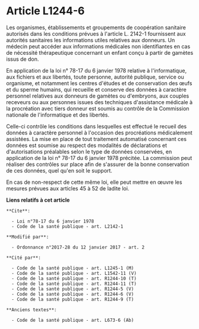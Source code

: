 # Article L1244-6

Les organismes, établissements et groupements de coopération sanitaire autorisés dans les conditions prévues à l'article L.
2142-1 fournissent aux autorités sanitaires les informations utiles relatives aux donneurs. Un médecin peut accéder aux
informations médicales non identifiantes en cas de nécessité thérapeutique concernant un enfant conçu à partir de gamètes
issus de don. 

En application de la loi n° 78-17 du 6 janvier 1978 relative à l'informatique, aux fichiers et aux libertés, toute personne,
autorité publique, service ou organisme, et notamment les centres d'études et de conservation des œufs et du sperme humains,
qui recueille et conserve des données à caractère personnel relatives aux donneurs de gamètes ou d'embryons, aux couples
receveurs ou aux personnes issues des techniques d'assistance médicale à la procréation avec tiers donneur est soumis au
contrôle de la Commission nationale de l'informatique et des libertés. 

Celle-ci contrôle les conditions dans lesquelles est effectué le recueil des données à caractère personnel à l'occasion des
procréations médicalement assistées. La mise en place de tout traitement automatisé concernant ces données est soumise au
respect des modalités de déclarations et d'autorisations préalables selon le type de données conservées, en application de la
loi n° 78-17 du 6 janvier 1978 précitée. La commission peut réaliser des contrôles sur place afin de s'assurer de la bonne
conservation de ces données, quel qu'en soit le support. 

En cas de non-respect de cette même loi, elle peut mettre en œuvre les mesures prévues aux articles 45 à 52 de ladite loi.

**Liens relatifs à cet article**

	**Cite**:

	  - Loi n°78-17 du 6 janvier 1978
	  - Code de la santé publique - art. L2142-1

	**Modifié par**:

	  - Ordonnance n°2017-28 du 12 janvier 2017 - art. 2

	**Cité par**:

	  - Code de la santé publique - art. L1245-1 (M)
	  - Code de la santé publique - art. L1542-11 (V)
	  - Code de la santé publique - art. R1244-10 (T)
	  - Code de la santé publique - art. R1244-11 (T)
	  - Code de la santé publique - art. R1244-5 (V)
	  - Code de la santé publique - art. R1244-6 (V)
	  - Code de la santé publique - art. R1244-9 (T)

	**Anciens textes**:

	  - Code de la santé publique - art. L673-6 (Ab)
